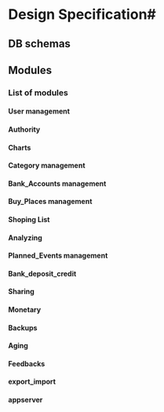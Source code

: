 # Design Specification#

## DB schemas ##

## Modules ##

### List of modules ###

#### User management

#### Authority

#### Charts

#### Category management

#### Bank_Accounts management
#### Buy_Places management
#### Shoping List
#### Analyzing
#### Planned_Events management
#### Bank_deposit_credit
#### Sharing
#### Monetary
#### Backups
#### Aging
#### Feedbacks
#### export_import
#### appserver
